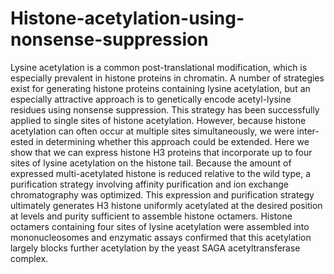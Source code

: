 # Histone-acetylation-using-nonsense-suppression
Lysine acetylation is a common post-translational modification, which is especially prevalent in histone proteins in chromatin. A number of strategies exist for generating histone proteins containing lysine acetylation, but an especially attractive approach is to genetically encode acetyl-lysine residues using nonsense suppression. This strategy has been successfully applied to single sites of histone acetylation. However, because histone acetylation can often occur at multiple sites simultaneously, we were inter- ested in determining whether this approach could be extended. Here we show that we can express histone H3 proteins that incorporate up to four sites of lysine acetylation on the histone tail. Because the amount of expressed multi-acetylated histone is reduced relative to the wild type, a purification strategy involving affinity purification and ion exchange chromatography was optimized. This expression and purification strategy ultimately generates H3 histone uniformly acetylated at the desired position at levels and purity sufficient to assemble histone octamers. Histone octamers containing four sites of lysine acetylation were assembled into mononucleosomes and enzymatic assays confirmed that this acetylation largely blocks further acetylation by the yeast SAGA acetyltransferase complex.
